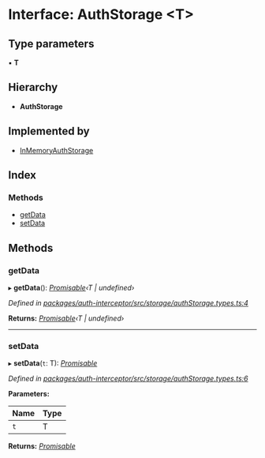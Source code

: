 # Interface: AuthStorage <**T**>

## Type parameters

▪ **T**

## Hierarchy

* **AuthStorage**

## Implemented by

* [InMemoryAuthStorage](../classes/inmemoryauthstorage.md)

## Index

### Methods

* [getData](authstorage.md#getdata)
* [setData](authstorage.md#setdata)

## Methods

###  getData

▸ **getData**(): *[Promisable](../README.md#promisable)‹T | undefined›*

*Defined in [packages/auth-interceptor/src/storage/authStorage.types.ts:4](https://github.com/headline-1/coolio/blob/c80476b/packages/auth-interceptor/src/storage/authStorage.types.ts#L4)*

**Returns:** *[Promisable](../README.md#promisable)‹T | undefined›*

___

###  setData

▸ **setData**(`t`: T): *[Promisable](../README.md#promisable)*

*Defined in [packages/auth-interceptor/src/storage/authStorage.types.ts:6](https://github.com/headline-1/coolio/blob/c80476b/packages/auth-interceptor/src/storage/authStorage.types.ts#L6)*

**Parameters:**

Name | Type |
------ | ------ |
`t` | T |

**Returns:** *[Promisable](../README.md#promisable)*
